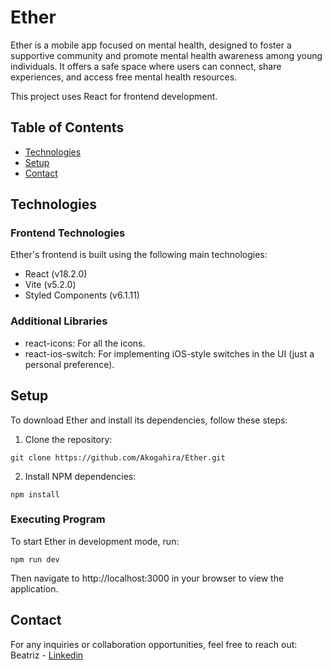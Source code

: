 # Ether

Ether is a mobile app focused on mental health, designed to foster a supportive community and promote mental health awareness among young individuals. It offers a safe space where users can connect, share experiences, and access free mental health resources.

This project uses React for frontend development.

## Table of Contents
* [Technologies](#technologies)
* [Setup](#setup)
* [Contact](#contact)

## Technologies

### Frontend Technologies

Ether's frontend is built using the following main technologies:

* React (v18.2.0)
* Vite (v5.2.0)
* Styled Components (v6.1.11)

### Additional Libraries

* react-icons: For all the icons.
* react-ios-switch: For implementing iOS-style switches in the UI (just a personal preference).

## Setup

To download Ether and install its dependencies, follow these steps:

1. Clone the repository:
```
git clone https://github.com/Akogahira/Ether.git
```

2. Install NPM dependencies:
```
npm install
```

### Executing Program

To start Ether in development mode, run:
```
npm run dev
```

Then navigate to http://localhost:3000 in your browser to view the application.


## Contact

For any inquiries or collaboration opportunities, feel free to reach out:
Beatriz - [Linkedin](https://www.linkedin.com/in/beatriz-triviño-pérez/)